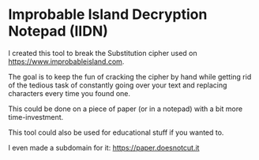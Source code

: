 # Improbable Island Decryption Notepad (IIDN)

I created this tool to break the Substitution cipher used on https://www.improbableisland.com.

The goal is to keep the fun of cracking the cipher by hand while getting rid of the tedious task of constantly going over your text and replacing characters every time you found one.

This could be done on a piece of paper (or in a notepad) with a bit more time-investment.

This tool could also be used for educational stuff if you wanted to.

I even made a subdomain for it: https://paper.doesnotcut.it